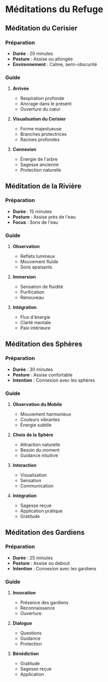 # Méditations du Refuge

## Méditation du Cerisier

### Préparation
- **Durée** : 20 minutes
- **Posture** : Assise ou allongée
- **Environnement** : Calme, semi-obscurité

### Guide
1. **Arrivée**
   - Respiration profonde
   - Ancrage dans le présent
   - Ouverture du cœur

2. **Visualisation du Cerisier**
   - Forme majestueuse
   - Branches protectrices
   - Racines profondes

3. **Connexion**
   - Énergie de l'arbre
   - Sagesse ancienne
   - Protection naturelle

## Méditation de la Rivière

### Préparation
- **Durée** : 15 minutes
- **Posture** : Assise près de l'eau
- **Focus** : Sons de l'eau

### Guide
1. **Observation**
   - Reflets lumineux
   - Mouvement fluide
   - Sons apaisants

2. **Immersion**
   - Sensation de fluidité
   - Purification
   - Renouveau

3. **Intégration**
   - Flux d'énergie
   - Clarté mentale
   - Paix intérieure

## Méditation des Sphères

### Préparation
- **Durée** : 30 minutes
- **Posture** : Assise confortable
- **Intention** : Connexion avec les sphères

### Guide
1. **Observation du Mobile**
   - Mouvement harmonieux
   - Couleurs vibrantes
   - Énergie subtile

2. **Choix de la Sphère**
   - Attraction naturelle
   - Besoin du moment
   - Guidance intuitive

3. **Interaction**
   - Visualisation
   - Sensation
   - Communication

4. **Intégration**
   - Sagesse reçue
   - Application pratique
   - Gratitude

## Méditation des Gardiens

### Préparation
- **Durée** : 25 minutes
- **Posture** : Assise ou debout
- **Intention** : Connexion avec les gardiens

### Guide
1. **Invocation**
   - Présence des gardiens
   - Reconnaissance
   - Ouverture

2. **Dialogue**
   - Questions
   - Guidance
   - Protection

3. **Bénédiction**
   - Gratitude
   - Sagesse reçue
   - Application 